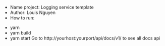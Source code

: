 - Name project: Logging service template
- Author: Louis Nguyen
- How to run:
+ yarn
+ yarn build
+ yarn start
Go to http://yourhost:yourport/api/docs/v1/ to see all docs api
